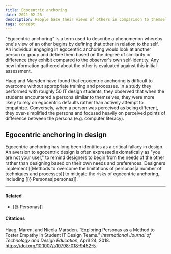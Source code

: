 ```yaml
---
title: Egocentric anchoring
date: 2021-02-26
description: People base their views of others in comparison to themselves.
tags: concept
---
```


"Egocentric anchoring" is a term used to describe a phenomenon whereby one's view of an other begins by defining that other in relation to the self. An individual engaging in egocentric anchoring would look at another person or group and define them based on the degree of similarity or difference they exhibit compared to the observer's own self-identity. Any new information gathered about the other is evaluated against this initial assessment. 

Haag and Marsden have found that egocentric anchoring is difficult to overcome without appropriate training and processes. In a study they performed with roughly 50 IT design students, they observed that when the students encountered a persona similar to themselves, they were more likely to rely on egocentric defaults rather than actively attempt to empathize. Conversely, when a person was perceived as being different, they over-simplified the persona and focused heavily on perceived points of difference between the persona (e.g. computer literacy).

## Egocentric anchoring in design
Egocentric anchoring has long been identifies as a critical fallacy in design. An aversion to egocentric design is often expressed axiomatically as "you are not your user," to remind designers to begin from the needs of the other rather than designing based on their own needs and preferences. Designers implement [[Methods to overcome the limitations of personas|a number of techniques and processes]] to mitigate the risks of egocentric anchoring, including [[§ Personas|personas]].

---
#### Related
- [[§ Personas]]

#### Citations
Haag, Maren, and Nicola Marsden. “Exploring Personas as a Method to Foster Empathy in Student IT Design Teams.” *International Journal of Technology and Design Education*, April 24, 2018. https://doi.org/10.1007/s10798-018-9452-5.
